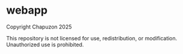 # webapp

Copyright Chapuzon 2025

This repository is not licensed for use, redistribution, or modification.
Unauthorized use is prohibited.

